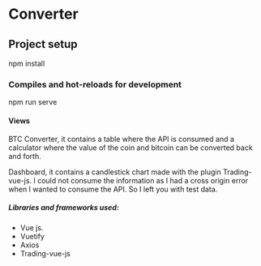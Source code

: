 # Converter

## Project setup
npm install

### Compiles and hot-reloads for development
npm run serve

#### Views

BTC Converter, it contains a table where the API is consumed and a calculator where the value of the coin and bitcoin can be converted back and forth.

Dashboard, it contains a candlestick chart made with the plugin Trading-vue-js. I could not consume the information as I had a cross origin error when I wanted to consume the API. So I left you with test data.

##### Libraries and frameworks used:
* Vue js.
* Vuetify
* Axios
* Trading-vue-js